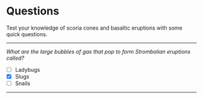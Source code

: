 
# Questions

Test your knowledge of scoria cones and basaltic eruptions with some quick questions.

---


*What are the large bubbles of gas that pop to form Strombolian eruptions called?*
- [ ] Ladybugs
- [x] Slugs
- [ ] Snails

---
